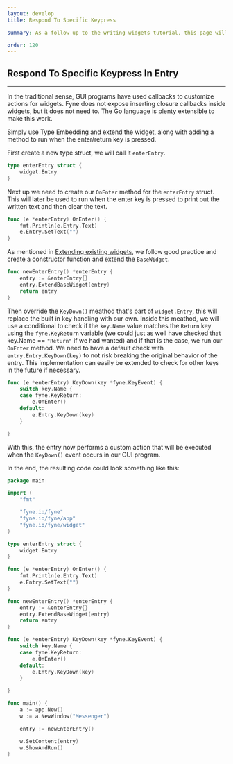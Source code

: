 ```yaml
---
layout: develop
title: Respond To Specific Keypress

summary: As a follow up to the writing widgets tutorial, this page will go through how to extend an Entry widget and respond to a specific keypress in it. At the end of the tutorial, you will have created an Entry that responds to pressing the Enter/Return button on the keyboard.

order: 120
---
```


## Respond To Specific Keypress In Entry
---

In the traditional sense, GUI programs have used callbacks to customize actions for widgets. Fyne does not expose inserting closure callbacks inside widgets, but it does not need to. The Go language is plenty extensible to make this work.

Simply use Type Embedding and extend the widget, along with adding a method to run when the enter/return key is pressed.

First create a new type struct, we will call it `enterEntry`.

```go
type enterEntry struct {
    widget.Entry
}
```

Next up we need to create our `OnEnter` method for the `enterEntry` struct. This will later be used to run when the enter key is pressed to print out the written text and then clear the text.

```go
func (e *enterEntry) OnEnter() {
    fmt.Println(e.Entry.Text)
    e.Entry.SetText("")
}
```

As mentioned in [Extending existing widgets](https://fyne.io/develop/extending-widgets.html), we follow good practice and create a constructor function and extend the `BaseWidget`.

```go
func newEnterEntry() *enterEntry {
    entry := &enterEntry{}
    entry.ExtendBaseWidget(entry)
    return entry
}
```

Then override the `KeyDown()` meathod that's part of `widget.Entry`, this will replace the built in key handling with our own. Inside this meathod, we will use a conditional to check if the `key.Name` value matches the `Return` key using the `fyne.KeyReturn` variable (we could just as well have checked that key.Name == `"Return"` if we had wanted) and if that is the case, we run our `OnEnter` method. We need to have a default check with `entry.Entry.KeyDown(key)` to not risk breaking the original behavior of the entry.
This implementation can easily be extended to check for other keys in the future if necessary.

```go
func (e *enterEntry) KeyDown(key *fyne.KeyEvent) {
    switch key.Name {
    case fyne.KeyReturn:
        e.OnEnter()
    default:
        e.Entry.KeyDown(key)
    }

}
```

With this, the entry now performs a custom action that will be executed when the `KeyDown()` event occurs in our GUI program.

In the end, the resulting code could look something like this:

```go
package main

import (
    "fmt"

    "fyne.io/fyne"
    "fyne.io/fyne/app"
    "fyne.io/fyne/widget"
)

type enterEntry struct {
    widget.Entry
}

func (e *enterEntry) OnEnter() {
    fmt.Println(e.Entry.Text)
    e.Entry.SetText("")
}

func newEnterEntry() *enterEntry {
    entry := &enterEntry{}
    entry.ExtendBaseWidget(entry)
    return entry
}

func (e *enterEntry) KeyDown(key *fyne.KeyEvent) {
    switch key.Name {
    case fyne.KeyReturn:
        e.OnEnter()
    default:
        e.Entry.KeyDown(key)
    }

}

func main() {
    a := app.New()
    w := a.NewWindow("Messenger")

    entry := newEnterEntry()

    w.SetContent(entry)
    w.ShowAndRun()
}

```
